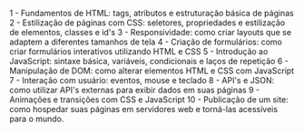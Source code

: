 1 - Fundamentos de HTML: tags, atributos e estruturação básica de páginas
2 - Estilização de páginas com CSS: seletores, propriedades e estilização de elementos, classes e id's
3 - Responsividade: como criar layouts que se adaptem a diferentes tamanhos de tela
4 - Criação de formulários: como criar formulários interativos utilizando HTML e CSS
5 - Introdução ao JavaScript: sintaxe básica, variáveis, condicionais e laços de repetição
6 - Manipulação de DOM: como alterar elementos HTML e CSS com JavaScript
7 - Interação com usuário: eventos, mouse e teclado
8 - API's e JSON: como utilizar API's externas para exibir dados em suas páginas
9 - Animações e transições com CSS e JavaScript
10 - Publicação de um site: como hospedar suas páginas em servidores web e torná-las acessíveis para o mundo.